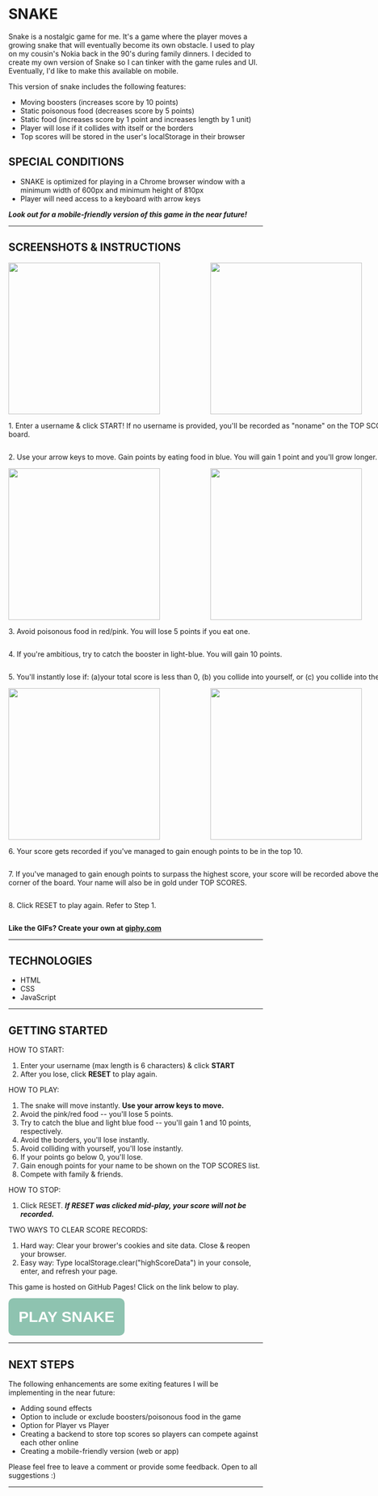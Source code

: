 # **SNAKE**

Snake is a nostalgic game for me. It's a game where the player moves a growing snake that will eventually become its own obstacle. I used to play on my cousin's Nokia back in the 90's during family dinners. I decided to create my own version of Snake so I can tinker with the game rules and UI. Eventually, I'd like to make this available on mobile. 

This version of snake includes the following features:
* Moving boosters (increases score by 10 points)
* Static poisonous food (decreases score by 5 points)
* Static food (increases score by 1 point and increases length by 1 unit)
* Player will lose if it collides with itself or the borders
* Top scores will be stored in the user's localStorage in their browser

## **SPECIAL CONDITIONS** 
* SNAKE is optimized for playing in a Chrome browser window with a minimum width of 600px and minimum height of 810px
* Player will need access to a keyboard with arrow keys

***Look out for a mobile-friendly version of this game in the near future!***

<hr>

## **SCREENSHOTS & INSTRUCTIONS**

<div style="display:flex; flex-wrap: wrap; width: 800px;">
<img style="flex: 0 0 50%; height: 300px;" src="https://media.giphy.com/media/00DephsKWdKTWQJFDK/giphy.gif">
<img style="flex: 0 0 50%; height: 300px;" src="https://media.giphy.com/media/ZyzunZN5Xt8h1glO7V/giphy.gif">
<p>1. Enter a username & click START! If no username is provided, you'll be recorded as "noname" on the TOP SCORES board.</p>
<p> 2. Use your arrow keys to move. Gain points by eating food in blue. You will gain 1 point and you'll grow longer.</p>

<img style="flex: 0 0 50%; height: 300px;" src="https://media.giphy.com/media/D3NrE5G94LZzDL3wLK/giphy.gif">

<img style="flex: 0 0 50%; height: 300px;" src="https://media.giphy.com/media/bEwRHZcHvzB6Nj3t2D/giphy.gif">

<p>3. Avoid poisonous food in red/pink. You will lose 5 points if you eat one.</p>
<p> 4. If you're ambitious, try to catch the booster in light-blue. You will gain 10 points.</p>
<p> 5. You'll instantly lose if: (a)your total score is less than 0, (b) you collide into yourself, or (c) you collide into the border! </p>
<img style="flex: 0 0 50%; height: 300px;" src="https://media.giphy.com/media/yLq8eZAy82QzYI9HCV/giphy.gif">

<img style="flex: 0 0 50%; height: 300px;" src="https://media.giphy.com/media/tqRQ2tQqkoTtc7CebU/giphy.gif">

<p>6. Your score gets recorded if you've managed to gain enough points to be in the top 10.  </p>
<p>7. If you've managed to gain enough points to surpass the highest score, your score will be recorded above the top left corner of the board. Your name will also be in gold under TOP SCORES. </p>
<p>8. Click RESET to play again. Refer to Step 1.</p>

</div>

<strong>Like the GIFs? Create your own at <a href="https://giphy.com/">giphy.com</a></strong>

<hr>

## **TECHNOLOGIES**

* HTML
* CSS
* JavaScript

<hr>
<h2><strong>GETTING STARTED</strong></h2>

HOW TO START:
1. Enter your username (max length is 6 characters) & click **START**
2. After you lose, click **RESET** to play again.

HOW TO PLAY:
1. The snake will move instantly. **Use your arrow keys to move.**
2. Avoid the pink/red food -- you'll lose 5 points.
3. Try to catch the blue and light blue food -- you'll gain 1 and 10 points, respectively.
4. Avoid the borders, you'll lose instantly.
5. Avoid colliding with yourself, you'll lose instantly.
6. If your points go below 0, you'll lose.
7. Gain enough points for your name to be shown on the TOP SCORES list. 
8. Compete with family & friends.  

HOW TO STOP:
1. Click RESET. ***If RESET was clicked mid-play, your score will not be recorded.***

TWO WAYS TO CLEAR SCORE RECORDS:
1. Hard way: Clear your brower's cookies and site data. Close & reopen your browser.
2. Easy way: Type localStorage.clear("highScoreData") in your console, enter, and refresh your page.


This game is hosted on GitHub Pages! 
Click on the link below to play.

<button style="padding: 20px; font-size: 30px; border-radius: 10px; background-color: #8EC3B0; border: none;" ><strong><a style="color: white; text-decoration: none;" href="https://vanessaycui.github.io/snake-game/">PLAY SNAKE</a></strong></button>


<hr>

## **NEXT STEPS**

The following enhancements are some exiting features I will be implementing in the near future:
* Adding sound effects
* Option to include or exclude boosters/poisonous food in the game
* Option for Player vs Player
* Creating a backend to store top scores so players can compete against each other online
* Creating a mobile-friendly version (web or app)

Please feel free to leave a comment or provide some feedback. Open to all suggestions :)

<hr>
